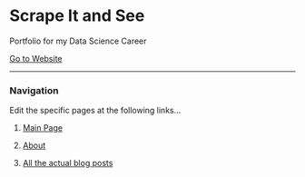 # Scrape It and See

Portfolio for my Data Science Career

[Go to Website](https://scrapeitandsee.github.io)

-----

### Navigation

Edit the specific pages at the following links...

1. [Main Page](https://github.com/ScrapeItAndSee/ScrapeItAndSee.github.io/blob/main/index.html)

2. [About](https://github.com/ScrapeItAndSee/ScrapeItAndSee.github.io/blob/main/about.html)

3. [All the actual blog posts]()
